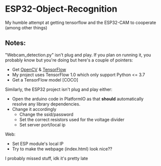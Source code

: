# ESP32-Object-Recognition
My humble attempt at getting tensorflow and the ESP32-CAM to cooperate (among other things)

## Notes:
"Webcam_detection.py" isn't plug and play. If you plan on running it, you probably know but you're doing but here's a couple of pointers:
  * Get [OpenCV](https://www.lfd.uci.edu/~gohlke/pythonlibs/) & [TensorFlow](https://github.com/tensorflow/models/blob/master/research/object_detection/g3doc/tf1_detection_zoo.md)
  * My project uses TensorFlow 1.0 which only support Python <= 3.7
  * Get a TensorFlow model [COCO]

Similarly, the ESP32 project isn't plug and play either:
  * Open the arduino code in PlatformIO as that **should** automatically resolve any library dependencies.
  * Change it accordingly
    * Change the ssid/password
    * Set the correct resistors used for the voltage divider
    * Set server port/local ip

Web:
  * Set ESP module's local IP
  * Try to make the webpage (index.html) look nice??

I probably missed stuff, idk it's pretty late
